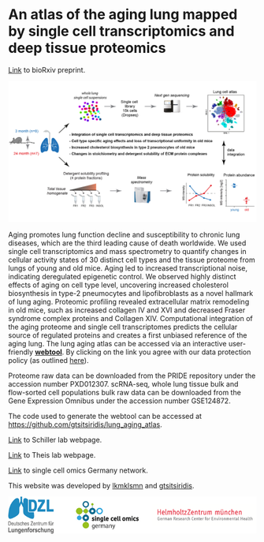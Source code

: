# An atlas of the aging lung mapped by single cell transcriptomics and deep tissue proteomics 

[Link](https://www.biorxiv.org/content/early/2018/06/20/351353) to bioRxiv preprint.

<p align="center"> 
<img src="Overview_MLAA.png">
</p>

Aging promotes lung function decline and susceptibility to chronic lung diseases, which are the third leading cause of death worldwide. We used single cell transcriptomics and mass spectrometry to quantify changes in cellular activity states of 30 distinct cell types and the tissue proteome from lungs of young and old mice. Aging led to increased transcriptional noise, indicating deregulated epigenetic control. We observed highly distinct effects of aging on cell type level, uncovering increased cholesterol biosynthesis in type-2 pneumocytes and lipofibroblasts as a novel hallmark of lung aging. Proteomic profiling revealed extracellular matrix remodeling in old mice, such as increased collagen IV and XVI and decreased Fraser syndrome complex proteins and Collagen XIV. Computational integration of the aging proteome and single cell transcriptomes predicts the cellular source of regulated proteins and creates a first unbiased reference of the aging lung. The lung aging atlas can be accessed via an interactive user-friendly **[webtool](http://146.107.176.18:3838/MLAA_backup)**. By clicking on the link you agree with our data protection policy (as outlined [here](https://www.helmholtz-muenchen.de/en/imprint/index.html)).

Proteome raw data can be downloaded from the PRIDE repository under the accession number PXD012307. scRNA-seq, whole lung tissue bulk and flow-sorted cell populations bulk raw data can be downloaded from the Gene Expression Omnibus under the accession number GSE124872.

The code used to generate the webtool can be accessed at https://github.com/gtsitsiridis/lung_aging_atlas.

[Link](https://www.helmholtz-muenchen.de/ilbd/research/cpc-junior-research-groups/schiller-lab-dzl-junior-research-group/scientific-focus/index.html) to Schiller lab webpage. 

[Link](https://www.helmholtz-muenchen.de/icb/research/groups/machine-learning/overview/index.html) to Theis lab webpage. 

[Link](https://www.singlecell.de/) to single cell omics Germany network. 

This website was developed by [lkmklsmn](https://github.com/lkmklsmn) and [gtsitsiridis](https://github.com/gtsitsiridis).

<p></p>
<p align="center"> 
<img src="Overview_logos.png">
</p>
<p></p>





